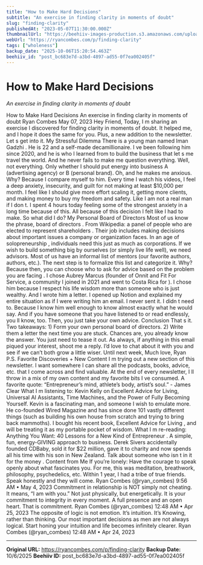 ```yaml
---
title: "How to Make Hard Decisions"
subtitle: "An exercise in finding clarity in moments of doubt"
slug: "finding-clarity"
publishedAt: "2023-05-07T11:30:00.000Z"
thumbnailUrl: "https://beehiiv-images-production.s3.amazonaws.com/uploads/asset/file/1313c396-bdce-4b74-abd9-01c6a29bd3cb/decision.png?t=1683428491"
webUrl: "https://ryancombes.com/p/finding-clarity"
tags: ["wholeness"]
backup_date: "2025-10-06T15:20:54.463Z"
beehiiv_id: "post_bc683e7d-a3bd-4897-ad55-0f7ea002405f"
---
```


# How to Make Hard Decisions

*An exercise in finding clarity in moments of doubt*



How to Make Hard Decisions An exercise in finding clarity in moments of doubt Ryan Combes May 07, 2023 Hey Friend, Today, I m sharing an exercise I discovered for finding clarity in moments of doubt. It helped me, and I hope it does the same for you. Plus, a new addition to the newsletter. Let s get into it. My Stressful Dilemma There is a young man named Iman Gadzhi . He is 22 and a self-made decamillionaire. I ve been following him since 2020, and he is who I learned from to build the business that let s me travel the world. And he never fails to make me question everything. Well, not everything. Only whether I should put energy into business A (advertising agency) or B (personal brand). Oh, and he makes me anxious. Why? Because I compare myself to him. Every time I watch his videos, I feel a deep anxiety, insecurity, and guilt for not making at least $10,000 per month. I feel like I should give more effort scaling it, getting more clients, and making money to buy my freedom and safety. Like I am not a real man if I don t. I spent 4 hours today feeling some of the strongest anxiety in a long time because of this. All because of this decision I felt like I had to make. So what did I do? My Personal Board of Directors Most of us know the phrase, board of directors . From Wikipedia: a panel of people who are elected to represent shareholders . Their job includes making decisions about important issues a company or organization faces. In an age of solopreneurship , individuals need this just as much as corporations. If we wish to build something big by ourselves (or simply live life well), we need advisors. Most of us have an informal list of mentors (our favorite authors, authors, etc.). The next step is to formalize this list and categorize it. Why? Because then, you can choose who to ask for advice based on the problem you are facing . I chose Aubrey Marcus (founder of Onnit and Fit For Service, a community I joined in 2021 and went to Costa Rica for ). I chose him because I respect his life wisdom more than someone who is just wealthy. And I wrote him a letter. I opened up Notion and explained my entire situation as if I were writing him an email. I never sent it. I didn t need to. Because I know him well enough to know almost exactly what he would say. And if you have someone that you have listened to or read endlessly, you ll know, too. Then, you just take your own advice. Conclusion That s it. Two takeaways: 1) Form your own personal board of directors. 2) Write them a letter the next time you are stuck. Chances are, you already know the answer. You just need to tease it out. As always, if anything in this email piqued your interest, shoot me a reply. I’d love to chat about it with you and see if we can’t both grow a little wiser. Until next week, Much love, Ryan P.S. Favorite Discoveries + New Content I m trying out a new section of this newsletter. I want somewhere I can share all the podcasts, books, advice, etc. that I come across and find valuable. At the end of every newsletter, I ll throw in a mix of my own content and my favorite bits I ve consumed. A favorite quote: “Entrepreneur’s mind, athlete’s body, artist’s soul.” - James Clear What I m listening to: Kevin Kelly on Excellent Advice for Living, Universal AI Assistants, Time Machines, and the Power of Fully Becoming Yourself. Kevin is a fascinating man, and someone I wish to emulate more. He co-founded Wired Magazine and has since done 101 vastly different things (such as building his own house from scratch and trying to bring back mammoths). I bought his recent book, Excellent Advice for Living , and will be treating it as my portable pocket of wisdom. What I m re-reading: Anything You Want: 40 Lessons for a New Kind of Entrepreneur . A simple, fun, energy-GIVING approach to business. Derek Sivers accidentally founded CDBaby, sold it for $22 million, gave it to charity and now spends all his time with his son in New Zealand. Talk about someone who isn t in it for the money . Content from Me If you’re lonely: Have the courage to speak openly about what fascinates you. For me, this was meditation, breathwork, philosophy, psychedelics, etc. Within 1 year, I had a tribe of true friends. Speak honestly and they will come. Ryan Combes (@ryan_combes) 9:56 AM • May 4, 2023 Commitment in relationship is NOT simply not cheating. It means, “I am with you.” Not just physically, but energetically. It is your commitment to integrity in every moment. A full presence and an open heart. That is commitment. Ryan Combes (@ryan_combes) 12:48 AM • Apr 25, 2023 The opposite of logic is not emotion. It’s intuition. It’s Knowing, rather than thinking. Our most important decisions as men are not always logical. Start honing your intuition and life becomes infinitely clearer. Ryan Combes (@ryan_combes) 12:48 AM • Apr 24, 2023

---

**Original URL:** https://ryancombes.com/p/finding-clarity
**Backup Date:** 10/6/2025
**Beehiiv ID:** post_bc683e7d-a3bd-4897-ad55-0f7ea002405f
